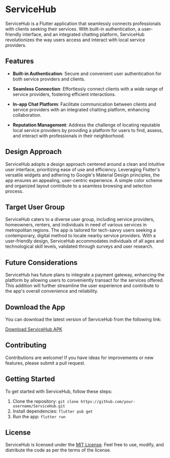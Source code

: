 # ServiceHub

ServiceHub is a Flutter application that seamlessly connects professionals with clients seeking their services. With built-in authentication, a user-friendly interface, and an integrated chatting platform, ServiceHub revolutionizes the way users access and interact with local service providers.

## Features

- **Built-in Authentication**: Secure and convenient user authentication for both service providers and clients.
  
- **Seamless Connection**: Effortlessly connect clients with a wide range of service providers, fostering efficient interactions.

- **In-app Chat Platform**: Facilitate communication between clients and service providers with an integrated chatting platform, enhancing collaboration.

- **Reputation Management**: Address the challenge of locating reputable local service providers by providing a platform for users to find, assess, and interact with professionals in their neighborhood.

## Design Approach

ServiceHub adopts a design approach centered around a clean and intuitive user interface, prioritizing ease of use and efficiency. Leveraging Flutter's versatile widgets and adhering to Google's Material Design principles, the app ensures an appealing, user-centric experience. A simple color scheme and organized layout contribute to a seamless browsing and selection process.

## Target User Group

ServiceHub caters to a diverse user group, including service providers, homeowners, renters, and individuals in need of various services in metropolitan regions. The app is tailored for tech-savvy users seeking a contemporary, digital method to locate nearby service providers. With a user-friendly design, ServiceHub accommodates individuals of all ages and technological skill levels, validated through surveys and user research.

## Future Considerations

ServiceHub has future plans to integrate a payment gateway, enhancing the platform by allowing users to conveniently transact for the services offered. This addition will further streamline the user experience and contribute to the app's overall convenience and reliability.

## Download the App

You can download the latest version of ServiceHub from the following link:

[Download ServiceHub APK](https://drive.google.com/file/d/1rNFSIUHj_wcXEikWtAFKvXVJfwhS8rtg/view?usp=drive_link)

## Contributing

Contributions are welcome! If you have ideas for improvements or new features, please submit a pull request.


## Getting Started

To get started with ServiceHub, follow these steps:

1. Clone the repository: `git clone https://github.com/your-username/ServiceHub.git`
2. Install dependencies: `flutter pub get`
3. Run the app: `flutter run`


## License

ServiceHub is licensed under the [MIT License](LICENSE). Feel free to use, modify, and distribute the code as per the terms of the license.
